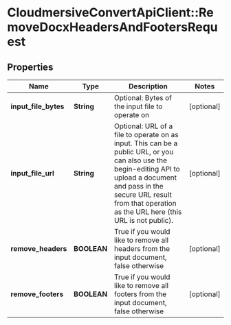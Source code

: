 # CloudmersiveConvertApiClient::RemoveDocxHeadersAndFootersRequest

## Properties
Name | Type | Description | Notes
------------ | ------------- | ------------- | -------------
**input_file_bytes** | **String** | Optional: Bytes of the input file to operate on | [optional] 
**input_file_url** | **String** | Optional: URL of a file to operate on as input.  This can be a public URL, or you can also use the begin-editing API to upload a document and pass in the secure URL result from that operation as the URL here (this URL is not public). | [optional] 
**remove_headers** | **BOOLEAN** | True if you would like to remove all headers from the input document, false otherwise | [optional] 
**remove_footers** | **BOOLEAN** | True if you would like to remove all footers from the input document, false otherwise | [optional] 


